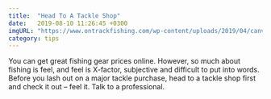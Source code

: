 ```yaml
---
title:  "Head To A Tackle Shop"
date:   2019-08-10 11:26:45 +0300
imgURL: "https://www.ontrackfishing.com/wp-content/uploads/2019/04/canva-photo-editor-42.png"
category: tips
---
```


You can get great fishing gear prices online. However, so much about fishing is feel, and feel is X-factor, subjective and difficult to put into words. Before you lash out on a major tackle purchase, head to a tackle shop first and check it out – feel it. Talk to a professional.